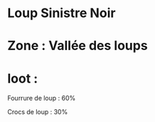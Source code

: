 # Loup Sinistre Noir

# Zone : Vallée des loups

# loot : 
Fourrure de loup : 60%

Crocs de loup : 30%




